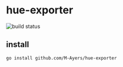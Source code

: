 # hue-exporter

![build status](https://github.com/M-Ayers/hue-exporter/workflows/Go/badge.svg)

## install

`go install github.com/M-Ayers/hue-exporter`
